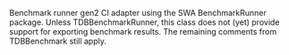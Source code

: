 Benchmark runner gen2 CI adapter using the SWA BenchmarkRunner package. Unless TDBBenchmarkRunner, this class does not (yet) provide support for exporting benchmark results. The remaining comments from TDBBenchmark still apply.